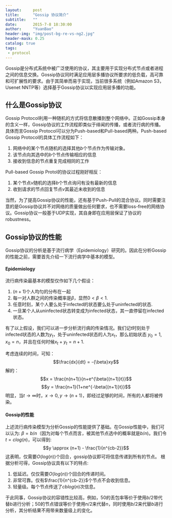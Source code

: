 ```yaml
---
layout:     post
title:      "Gossip 协议简介"
subtitle:   ""
date:       2015-7-8 18:30:00
author:     "YuanBao"
header-img: "img/post-bg-re-vs-ng2.jpg"
header-mask: 0.25
catalog: true
tags:
 - protocol
---
```


Gossip是分布式系统中被广泛使用的协议，其主要用于实现分布式节点或者进程之间的信息交换。Gossip协议同时满足应用层多播协议所要求的低负载，高可靠和可扩展性的要求。由于其简单而易于实现，当前很多系统（例如Amazon S3，Usenet NNTP等）选择基于Gossip协议以实现应用层多播的功能。

## 什么是Gossip协议
Gossip Protocol利用一种随机的方式将信息散播到整个网络中。正如Gossip本身的含义一样，Gossip协议的工作流程即类似于绯闻的传播，或者流行病的传播。具体而言Gossip Protocol可以分为Push-based和Pull-based两种。Push-based Gossip Protocol的具体工作流程如下：

1. 网络中的某个节点随机的选择其他$b$个节点作为传输对象。
2. 该节点向其选中的$b$个节点传输相应的信息
3. 接收到信息的节点重复完成相同的工作

Pull-based Gossip Protol的协议过程刚好相反：

1. 某个节点$v$随机的选择$b$个节点询问有没有最新的信息
2. 收到请求的节点回复节点$v$其最近未收到的信息

当然，为了提高Gossip协议的性能，还有基于Push-Pull的混合协议。同时需要注意的是Gossip协议并不对网络的质量做出任何要求，也不需要loss-free的网络协议。Gossip协议一般基于UDP实现，其自身即在应用层保证了协议的robustness。

## Gossip协议的性能

Gossip协议的分析是基于流行病学（Epidemiology）研究的。因此在分析Gossip的性能之前，需要首先介绍一下流行病学中基本的模型。

#### Epidemiology
流行病传染最基本的模型仅作如下几个假设：

1. $(n+1)$个人均匀的分布在一起
2. 每一对人群之间的传染概率是$\beta$，显然$0 \lt \beta \lt 1$.
3. 任意时刻，某个人要么处于infected的状态要么处于uninfected的状态.
4. 一旦某个人从uninfected状态转变成为infected状态，其一直停留在infected状态。

有了以上假设，我们可以进一步分析流行病的传染情况。我们记$t$时刻处于infected状态的人数为$y_t$，处于uninfected状态的人为$x_t$，那么初始状态 $y_0 = 1$, $x_0 = n$，并且在任何时候$x_t + y_t = n+1$.

考虑连续的时间，可知：
$$\frac{dx}{dt} = -{\beta}xy$$
解的：
$$x = \frac{n(n+1)}{n+e^{\beta{(n+1)}t}}$$
$$y = \frac{n+1}{1+ne^{-\beta{(n+1)}t}}$$
明显，当$t\to \infty$时，$x\to0,y\to(n+1)$，即经过足够的时间，所有的人都将被传染。

#### Gossip的性能
上述流行病传染模型为分析Gossip的性能提供了基础。在Gossip性能中，我们可以认为:
$\beta = b/n$（因为对每个节点而言，被其他节点选中的概率就是$b/n$)。我们令$t=clog(n)$，可以得到:
$$y \approx (n+1) - \frac{1}{n^{cb-2}}$$
这表明，仅需要$O(log(n))$个回合，gossip协议即可将信息传递到所有的节点。
根据分析可得，Gossip协议具有以下的特点:

1. 低延迟。仅仅需要$O(log(n))$个回合的传递时间。
2. 非常可靠。仅有$\frac{1}{n^{cb-2}}$个节点不会收到信息。
3. 轻量级。每个节点传送了$cblog(n)$次信息。

于此同事，Gossip协议的容错性比较高，例如，$50%$的丢包率等价于使用$b/2$带代替$b$进行分析；$50%$的节点错误等价于使用$n/2$来代替$n$，同时使用$b/2$来代替$b$进行分析，其分析结果不用带来数量级上的变化。

